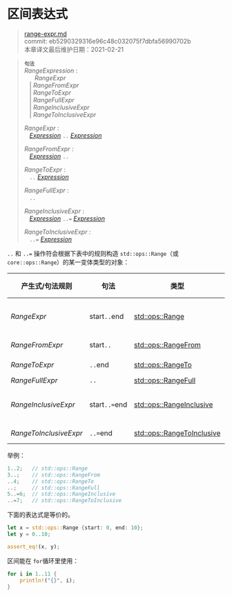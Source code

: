 # 区间表达式

>[range-expr.md](https://github.com/rust-lang/reference/blob/master/src/expressions/range-expr.md)\
>commit: eb5290329316e96c48c032075f7dbfa56990702b \
>本章译文最后维护日期：2021-02-21

> **<sup>句法</sup>**\
> _RangeExpression_ :\
> &nbsp;&nbsp; &nbsp;&nbsp; _RangeExpr_\
> &nbsp;&nbsp; | _RangeFromExpr_\
> &nbsp;&nbsp; | _RangeToExpr_\
> &nbsp;&nbsp; | _RangeFullExpr_\
> &nbsp;&nbsp; | _RangeInclusiveExpr_\
> &nbsp;&nbsp; | _RangeToInclusiveExpr_
>
> _RangeExpr_ :\
> &nbsp;&nbsp; [_Expression_] `..` [_Expression_]
>
> _RangeFromExpr_ :\
> &nbsp;&nbsp; [_Expression_] `..`
>
> _RangeToExpr_ :\
> &nbsp;&nbsp; `..` [_Expression_]
>
> _RangeFullExpr_ :\
> &nbsp;&nbsp; `..`
>
> _RangeInclusiveExpr_ :\
> &nbsp;&nbsp; [_Expression_] `..=` [_Expression_]
>
> _RangeToInclusiveExpr_ :\
> &nbsp;&nbsp; `..=` [_Expression_]

`..` 和 `..=` 操作符会根据下表中的规则构造 `std::ops::Range`（或 `core::ops::Range`）的某一变体类型的对象：

| 产生式/句法规则           | 句法          | 类型                          | 区间语义              |
|------------------------|---------------|------------------------------|-----------------------|
| _RangeExpr_            | start`..`end  | [std::ops::Range]            | start &le; x &lt; end |
| _RangeFromExpr_        | start`..`     | [std::ops::RangeFrom]        | start &le; x          |
| _RangeToExpr_          | `..`end       | [std::ops::RangeTo]          |            x &lt; end |
| _RangeFullExpr_        | `..`          | [std::ops::RangeFull]        |            -          |
| _RangeInclusiveExpr_   | start`..=`end | [std::ops::RangeInclusive]   | start &le; x &le; end |
| _RangeToInclusiveExpr_ | `..=`end      | [std::ops::RangeToInclusive] |            x &le; end |

举例：

```rust
1..2;   // std::ops::Range
3..;    // std::ops::RangeFrom
..4;    // std::ops::RangeTo
..;     // std::ops::RangeFull
5..=6;  // std::ops::RangeInclusive
..=7;   // std::ops::RangeToInclusive
```

下面的表达式是等价的。

```rust
let x = std::ops::Range {start: 0, end: 10};
let y = 0..10;

assert_eq!(x, y);
```

区间能在 `for`循环里使用：

```rust
for i in 1..11 {
    println!("{}", i);
}
```

[_Expression_]: ../expressions.md

[std::ops::Range]: https://doc.rust-lang.org/std/ops/struct.Range.html
[std::ops::RangeFrom]: https://doc.rust-lang.org/std/ops/struct.RangeFrom.html
[std::ops::RangeTo]: https://doc.rust-lang.org/std/ops/struct.RangeTo.html
[std::ops::RangeFull]: https://doc.rust-lang.org/std/ops/struct.RangeFull.html
[std::ops::RangeInclusive]: https://doc.rust-lang.org/std/ops/struct.RangeInclusive.html
[std::ops::RangeToInclusive]: https://doc.rust-lang.org/std/ops/struct.RangeToInclusive.html

<!-- 2020-11-12-->
<!-- checked -->
